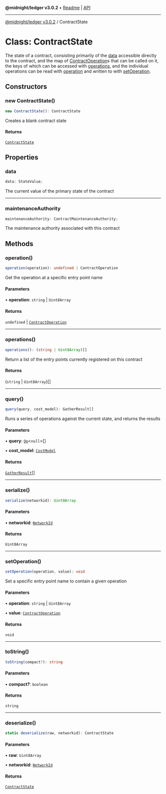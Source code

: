 **@midnight/ledger v3.0.2** • [Readme](../README.md) \| [API](../globals.md)

***

[@midnight/ledger v3.0.2](../README.md) / ContractState

# Class: ContractState

The state of a contract, consisting primarily of the [data](ContractState.md#data) accessible
directly to the contract, and the map of [ContractOperation](ContractOperation.md)s that can
be called on it, the keys of which can be accessed with [operations](ContractState.md#operations),
and the individual operations can be read with [operation](ContractState.md#operation) and written
to with [setOperation](ContractState.md#setoperation).

## Constructors

### new ContractState()

```ts
new ContractState(): ContractState
```

Creates a blank contract state

#### Returns

[`ContractState`](ContractState.md)

## Properties

### data

```ts
data: StateValue;
```

The current value of the primary state of the contract

***

### maintenanceAuthority

```ts
maintenanceAuthority: ContractMaintenanceAuthority;
```

The maintenance authority associated with this contract

## Methods

### operation()

```ts
operation(operation): undefined | ContractOperation
```

Get the operation at a specific entry point name

#### Parameters

• **operation**: `string` \| `Uint8Array`

#### Returns

`undefined` \| [`ContractOperation`](ContractOperation.md)

***

### operations()

```ts
operations(): (string | Uint8Array)[]
```

Return a list of the entry points currently registered on this contract

#### Returns

(`string` \| `Uint8Array`)[]

***

### query()

```ts
query(query, cost_model): GatherResult[]
```

Runs a series of operations against the current state, and returns the
results

#### Parameters

• **query**: [`Op`](../type-aliases/Op.md)\<`null`\>[]

• **cost\_model**: [`CostModel`](CostModel.md)

#### Returns

[`GatherResult`](../type-aliases/GatherResult.md)[]

***

### serialize()

```ts
serialize(networkid): Uint8Array
```

#### Parameters

• **networkid**: [`NetworkId`](../enumerations/NetworkId.md)

#### Returns

`Uint8Array`

***

### setOperation()

```ts
setOperation(operation, value): void
```

Set a specific entry point name to contain a given operation

#### Parameters

• **operation**: `string` \| `Uint8Array`

• **value**: [`ContractOperation`](ContractOperation.md)

#### Returns

`void`

***

### toString()

```ts
toString(compact?): string
```

#### Parameters

• **compact?**: `boolean`

#### Returns

`string`

***

### deserialize()

```ts
static deserialize(raw, networkid): ContractState
```

#### Parameters

• **raw**: `Uint8Array`

• **networkid**: [`NetworkId`](../enumerations/NetworkId.md)

#### Returns

[`ContractState`](ContractState.md)
